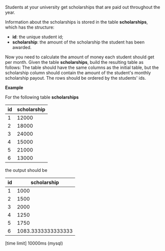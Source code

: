 Students at your university get scholarships that are paid out throughout the year.

Information about the scholarships is stored in the table **scholarships**, which has the structure:

* **id**: the unique student id;
* **scholarship**: the amount of the scholarship the student has been awarded.
          
Now you need to calculate the amount of money each student should get per month. Given the table **scholarships**, build the resulting table as follows: The table should have the same columns as the initial table, but the scholarship column should contain the amount of the student's monthly scholarship payout. The rows should be ordered by the students' ids.

**Example**

For the following table **scholarships**

|**id**	|**scholarship**|
|---|---|
|1	|12000|
|2	|18000|
|3	|24000|
|4	|15000|
|5	|21000|
|6	|13000|

the output should be

|**id**	|**scholarship**|
|---|---|
|1	|1000|
|2	|1500|
|3	|2000|
|4	|1250|
|5	|1750|
|6	|1083.3333333333333|

[time limit] 10000ms (mysql)
